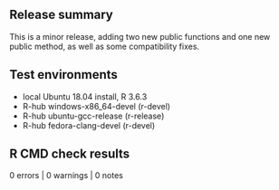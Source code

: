 ## Release summary

This is a minor release, adding two new public functions and one new public
method, as well as some compatibility fixes.

## Test environments

- local Ubuntu 18.04 install, R 3.6.3
- R-hub windows-x86_64-devel (r-devel)
- R-hub ubuntu-gcc-release (r-release)
- R-hub fedora-clang-devel (r-devel)

## R CMD check results

0 errors | 0 warnings | 0 notes
